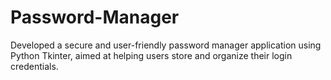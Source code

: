# Password-Manager
Developed a secure and user-friendly password manager application using Python Tkinter, aimed at helping users store and organize their login credentials.
